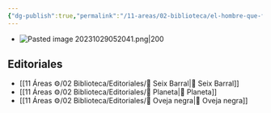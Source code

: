 ```yaml
---
{"dg-publish":true,"permalink":"/11-areas/02-biblioteca/el-hombre-que-fue-jueves/","noteIcon":""}
---
```


- ![Pasted image 20231029052041.png|200](/img/user/11%20%C3%81reas%20%E2%9A%99/02%20Biblioteca/%F0%9F%92%BE%20Adjuntos/Pasted%20image%2020231029052041.png)
## Editoriales
 - [[11 Áreas ⚙/02 Biblioteca/Editoriales/📔 Seix Barral\|📔 Seix Barral]]
 - [[11 Áreas ⚙/02 Biblioteca/Editoriales/📔 Planeta\|📔 Planeta]]
 - [[11 Áreas ⚙/02 Biblioteca/Editoriales/📔 Oveja negra\|📔 Oveja negra]]